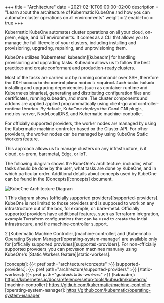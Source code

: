 +++
title = "Architecture"
date = 2021-02-10T09:00:00+02:00
description = "Learn about the architecture of Kubermatic KubeOne and how you can automate cluster operations on all environments"
weight = 2
enableToc = true
+++

Kubermatic KubeOne automates cluster operations on all your cloud, on-prem,
edge, and IoT environments. It comes as a CLI that allows you to manage the
full lifecycle of your clusters, including installing and provisioning,
upgrading, repairing, and unprovisioning them.

KubeOne utilizes [Kubernetes' kubeadm][kubeadm] for handling provisioning and
upgrading tasks. Kubeadm allows us to follow the best practices and create
conformant and production-ready clusters.

Most of the tasks are carried out by running commands over SSH, therefore
the SSH access to the control plane nodes is required. Such tasks include
installing and upgrading dependencies (such as container runtime and Kubernetes
binaries), generating and distributing configuration files and certificates,
running kubeadm, and more. The cluster components and addons are applied
applied programmatically using client-go and controller-runtime libraries.
By default, KubeOne deploys the Canal CNI plugin, metrics-server, NodeLocalDNS,
and Kubermatic machine-controller.

For officially supported providers, the worker nodes are managed by using the
Kubermatic machine-controller based on the Cluster-API. For other providers,
the worker nodes can be managed by using KubeOne Static Workers feature.

This approach allows us to manage clusters on any infrastructure, is it
cloud, on-prem, baremetal, Edge, or IoT.

The following diagram shows the KubeOne's architecture, including what
tasks should be done by the user, what tasks are done by KubeOne, and in
which particular order.
Additional details about concepts used by KubeOne can be found in the
[Concepts][concepts] document.

![KubeOne Architecture Diagram](architecture.jpg)

1 This diagram shows [officially supported providers][supported-providers].
KubeOne is not limited to those providers and is supposed to work on any
infrastructure out of the box, for example, on bare-metal.
Officially supported providers have additional features, such as Terraform
integration, example Terraform configurations that can be used to create
the initial infrastructure, and the machine-controller support.

2 [Kubermatic Machine Controller][machine-controller] and [Kubermatic Operating System Manager][operating-system-manager] are available
only for [officially supported providers][supported-providers]. For non-officially
supported providers, you can provision machines manually using KubeOne's
[Static Workers feature][static-workers].

[concepts]: {{< pref path="architecture/concepts" >}}
[supported-providers]: {{< pref path="architecture/supported-providers" >}}
[static-workers]: {{< pref path="guides/static-workers" >}}
[kubeadm]: https://kubernetes.io/docs/reference/setup-tools/kubeadm/kubeadm/
[machine-controller]: <https://github.com/kubermatic/machine-controller>
[operating-system-manager]: <https://github.com/kubermatic/operating-system-manager>
